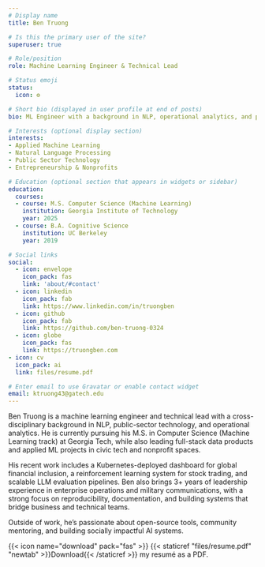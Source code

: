 ```yaml
---
# Display name
title: Ben Truong

# Is this the primary user of the site?
superuser: true

# Role/position
role: Machine Learning Engineer & Technical Lead

# Status emoji
status:
  icon: ⚙️

# Short bio (displayed in user profile at end of posts)
bio: ML Engineer with a background in NLP, operational analytics, and public-sector innovation. Passionate about applied AI for good.

# Interests (optional display section)
interests:
- Applied Machine Learning
- Natural Language Processing
- Public Sector Technology
- Entrepreneurship & Nonprofits

# Education (optional section that appears in widgets or sidebar)
education:
  courses:
  - course: M.S. Computer Science (Machine Learning)
    institution: Georgia Institute of Technology
    year: 2025
  - course: B.A. Cognitive Science
    institution: UC Berkeley
    year: 2019

# Social links
social:
  - icon: envelope
    icon_pack: fas
    link: 'about/#contact'
  - icon: linkedin
    icon_pack: fab
    link: https://www.linkedin.com/in/truongben
  - icon: github
    icon_pack: fab
    link: https://github.com/ben-truong-0324
  - icon: globe
    icon_pack: fas
    link: https://truongben.com
- icon: cv
  icon_pack: ai
  link: files/resume.pdf

# Enter email to use Gravatar or enable contact widget
email: ktruong43@gatech.edu
---
```

Ben Truong is a machine learning engineer and technical lead with a cross-disciplinary background in NLP, public-sector technology, and operational analytics. He is currently pursuing his M.S. in Computer Science (Machine Learning track) at Georgia Tech, while also leading full-stack data products and applied ML projects in civic tech and nonprofit spaces.

His recent work includes a Kubernetes-deployed dashboard for global financial inclusion, a reinforcement learning system for stock trading, and scalable LLM evaluation pipelines. Ben also brings 3+ years of leadership experience in enterprise operations and military communications, with a strong focus on reproducibility, documentation, and building systems that bridge business and technical teams.

Outside of work, he’s passionate about open-source tools, community mentoring, and building socially impactful AI systems.

{{< icon name="download" pack="fas" >}} {{< staticref "files/resume.pdf" "newtab" >}}Download{{< /staticref >}} my resumé as a PDF.
